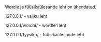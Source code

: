 Wordle ja füüsikaülesande leht on ühendatud.

127.0.0.1/          - valiku leht

127.0.0.1/wordle/   - wordle'i leht

127.0.0.1/fyysika/  - füüsikaülesande leht

